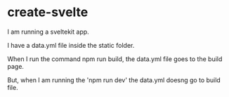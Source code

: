 # create-svelte


I am running a sveltekit app.

I have a data.yml file inside the static folder.

When I run the command npm run build, the data.yml file goes to the build page. 

But, when I am running the 'npm run dev' the data.yml doesng go to build file.

